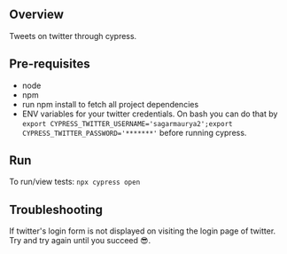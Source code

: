## Overview

Tweets on twitter through cypress.

## Pre-requisites
* node
* npm
* run npm install to fetch all project dependencies
* ENV variables for your twitter credentials. On bash you can do that by `export CYPRESS_TWITTER_USERNAME='sagarmaurya2';export CYPRESS_TWITTER_PASSWORD='*******'` before running cypress.

## Run
To run/view tests:
`npx cypress open`

## Troubleshooting
If twitter's login form is not displayed on visiting the login page of twitter. Try and try again until you succeed :sunglasses:.
